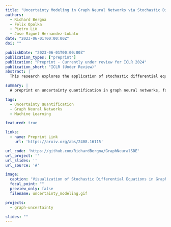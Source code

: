 ```yaml
---
title: "Uncertainty Modeling in Graph Neural Networks via Stochastic Differential Equations"
authors:
  - Richard Bergna
  - Felix Opolka
  - Pietro Liò
  - Jose Miguel Hernandez-Lobato
date: "2023-06-01T00:00:00Z"
doi: ""

publishDate: "2023-06-01T00:00:00Z"
publication_types: ["preprint"]
publication: "Preprint - Currently under review for ICLR 2024"
publication_short: "ICLR (Under Review)"
abstract: |
  This research explores the application of stochastic differential equations to uncertainty modeling in graph neural networks (GNNs). The proposed approach enhances the expressiveness of GNNs by incorporating continuous stochastic processes in the representation learning process, which improves the network's ability to handle uncertainty in graph-structured data.

summary: |
  A preprint on uncertainty quantification in graph neural networks, focusing on incorporating stochastic processes.

tags:
  - Uncertainty Quantification
  - Graph Neural Networks
  - Machine Learning

featured: true

links:
  - name: Preprint Link
    url: 'https://arxiv.org/abs/2408.16115'

url_code: 'https://github.com/RichardBergna/GraphNeuralSDE'
url_project: ''
url_slides: ''
url_source: '#'

image:
  caption: 'Visualization of Stochastic Differential Equations in Graph Neural Networks'
  focal_point: ""
  preview_only: false
  filename: uncertainty_modeling.gif

projects:
  - graph-uncertainty

slides: ""
---
```

